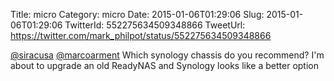 Title: micro
Category: micro
Date: 2015-01-06T01:29:06
Slug: 2015-01-06T01:29:06
TwitterId: 552275634509348866
TweetUrl: https://twitter.com/mark_philpot/status/552275634509348866

[@siracusa](https://twitter.com/siracusa) [@marcoarment](https://twitter.com/marcoarment) Which synology chassis do you recommend? I'm about to upgrade an old ReadyNAS and Synology looks like a better option